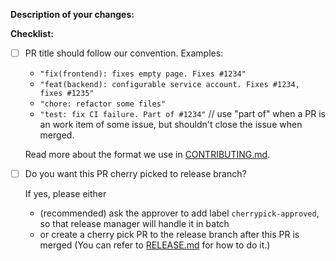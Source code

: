 **Description of your changes:**


**Checklist:**
- [ ] PR title should follow our convention. Examples:
    * `"fix(frontend): fixes empty page. Fixes #1234"`
    * `"feat(backend): configurable service account. Fixes #1234, fixes #1235"`
    * `"chore: refactor some files"`
    * `"test: fix CI failure. Part of #1234"` // use "part of" when a PR is an work item of some issue, but shouldn't close the issue when merged.

    Read more about the format we use in [CONTRIBUTING.md](https://github.com/kubeflow/pipelines/blob/master/CONTRIBUTING.md#pull-request-title-convention).

- [ ] Do you want this PR cherry picked to release branch?

    If yes, please either
    * (recommended) ask the approver to add label `cherrypick-approved`, so that release manager
    will handle it in batch
    * or create a cherry pick PR to the release branch after this PR is merged
    (You can refer to [RELEASE.md](https://github.com/kubeflow/pipelines/blob/master/RELEASE.md#option---git-cherry-pick) for how to do it.)
